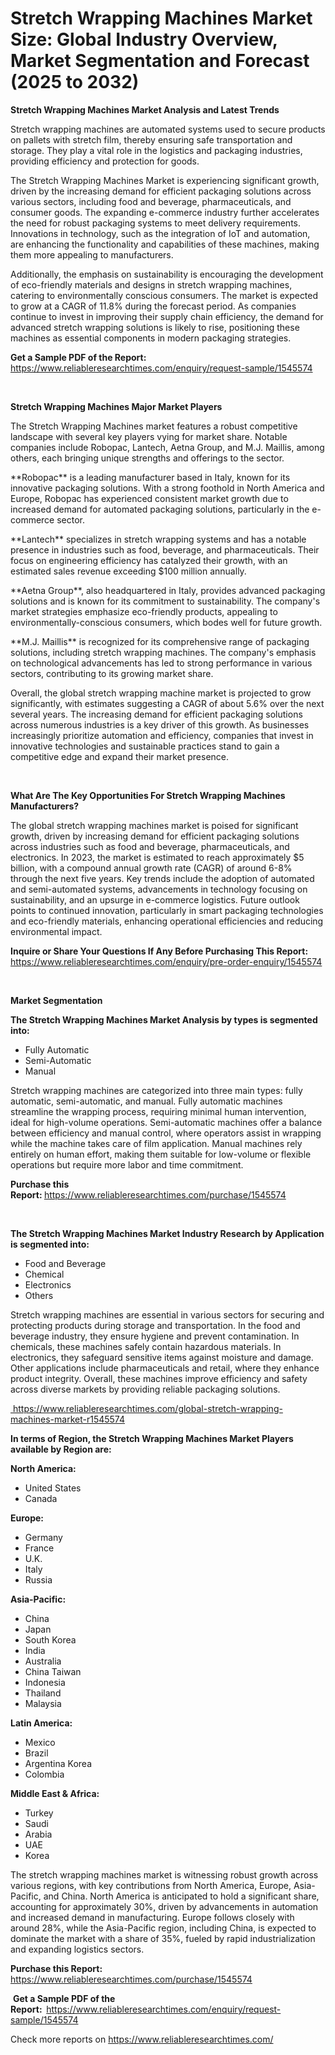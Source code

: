 <p><h1>Stretch Wrapping Machines Market Size: Global Industry Overview, Market Segmentation and Forecast (2025 to 2032)</h1></p><p><strong>Stretch Wrapping Machines Market Analysis and Latest Trends</strong></p>
<p><p>Stretch wrapping machines are automated systems used to secure products on pallets with stretch film, thereby ensuring safe transportation and storage. They play a vital role in the logistics and packaging industries, providing efficiency and protection for goods.</p><p>The Stretch Wrapping Machines Market is experiencing significant growth, driven by the increasing demand for efficient packaging solutions across various sectors, including food and beverage, pharmaceuticals, and consumer goods. The expanding e-commerce industry further accelerates the need for robust packaging systems to meet delivery requirements. Innovations in technology, such as the integration of IoT and automation, are enhancing the functionality and capabilities of these machines, making them more appealing to manufacturers.</p><p>Additionally, the emphasis on sustainability is encouraging the development of eco-friendly materials and designs in stretch wrapping machines, catering to environmentally conscious consumers. The market is expected to grow at a CAGR of 11.8% during the forecast period. As companies continue to invest in improving their supply chain efficiency, the demand for advanced stretch wrapping solutions is likely to rise, positioning these machines as essential components in modern packaging strategies.</p></p>
<p><strong>Get a Sample PDF of the Report:&nbsp;</strong> <a href="https://www.reliableresearchtimes.com/enquiry/request-sample/1545574?utm_campaign=2284&utm_medium=2&utm_source=Github&utm_content=ia&utm_term=17022025&utm_id=stretch-wrapping-machines">https://www.reliableresearchtimes.com/enquiry/request-sample/1545574</a></p>
<p>&nbsp;</p>
<p><strong>Stretch Wrapping Machines Major Market Players</strong></p>
<p><p>The Stretch Wrapping Machines market features a robust competitive landscape with several key players vying for market share. Notable companies include Robopac, Lantech, Aetna Group, and M.J. Maillis, among others, each bringing unique strengths and offerings to the sector.</p><p>**Robopac** is a leading manufacturer based in Italy, known for its innovative packaging solutions. With a strong foothold in North America and Europe, Robopac has experienced consistent market growth due to increased demand for automated packaging solutions, particularly in the e-commerce sector. </p><p>**Lantech** specializes in stretch wrapping systems and has a notable presence in industries such as food, beverage, and pharmaceuticals. Their focus on engineering efficiency has catalyzed their growth, with an estimated sales revenue exceeding $100 million annually.</p><p>**Aetna Group**, also headquartered in Italy, provides advanced packaging solutions and is known for its commitment to sustainability. The company's market strategies emphasize eco-friendly products, appealing to environmentally-conscious consumers, which bodes well for future growth.</p><p>**M.J. Maillis** is recognized for its comprehensive range of packaging solutions, including stretch wrapping machines. The company's emphasis on technological advancements has led to strong performance in various sectors, contributing to its growing market share.</p><p>Overall, the global stretch wrapping machine market is projected to grow significantly, with estimates suggesting a CAGR of about 5.6% over the next several years. The increasing demand for efficient packaging solutions across numerous industries is a key driver of this growth. As businesses increasingly prioritize automation and efficiency, companies that invest in innovative technologies and sustainable practices stand to gain a competitive edge and expand their market presence.</p></p>
<p>&nbsp;</p>
<p><strong>What Are The Key Opportunities For Stretch Wrapping Machines Manufacturers?</strong></p>
<p><p>The global stretch wrapping machines market is poised for significant growth, driven by increasing demand for efficient packaging solutions across industries such as food and beverage, pharmaceuticals, and electronics. In 2023, the market is estimated to reach approximately $5 billion, with a compound annual growth rate (CAGR) of around 6-8% through the next five years. Key trends include the adoption of automated and semi-automated systems, advancements in technology focusing on sustainability, and an upsurge in e-commerce logistics. Future outlook points to continued innovation, particularly in smart packaging technologies and eco-friendly materials, enhancing operational efficiencies and reducing environmental impact.</p></p>
<p><strong>Inquire or Share Your Questions If Any Before Purchasing This Report:</strong> <a href="https://www.reliableresearchtimes.com/enquiry/pre-order-enquiry/1545574?utm_campaign=2284&utm_medium=2&utm_source=Github&utm_content=ia&utm_term=17022025&utm_id=stretch-wrapping-machines">https://www.reliableresearchtimes.com/enquiry/pre-order-enquiry/1545574</a></p>
<p>&nbsp;</p>
<p><strong>Market Segmentation</strong></p>
<p><strong>The Stretch Wrapping Machines Market Analysis by types is segmented into:</strong></p>
<p><ul><li>Fully Automatic</li><li>Semi-Automatic</li><li>Manual</li></ul></p>
<p><p>Stretch wrapping machines are categorized into three main types: fully automatic, semi-automatic, and manual. Fully automatic machines streamline the wrapping process, requiring minimal human intervention, ideal for high-volume operations. Semi-automatic machines offer a balance between efficiency and manual control, where operators assist in wrapping while the machine takes care of film application. Manual machines rely entirely on human effort, making them suitable for low-volume or flexible operations but require more labor and time commitment.</p></p>
<p><strong>Purchase this Report:&nbsp;</strong><a href="https://www.reliableresearchtimes.com/purchase/1545574?utm_campaign=2284&utm_medium=2&utm_source=Github&utm_content=ia&utm_term=17022025&utm_id=stretch-wrapping-machines">https://www.reliableresearchtimes.com/purchase/1545574</a></p>
<p>&nbsp;</p>
<p><strong>The Stretch Wrapping Machines Market Industry Research by Application is segmented into:</strong></p>
<p><ul><li>Food and Beverage</li><li>Chemical</li><li>Electronics</li><li>Others</li></ul></p>
<p><p>Stretch wrapping machines are essential in various sectors for securing and protecting products during storage and transportation. In the food and beverage industry, they ensure hygiene and prevent contamination. In chemicals, these machines safely contain hazardous materials. In electronics, they safeguard sensitive items against moisture and damage. Other applications include pharmaceuticals and retail, where they enhance product integrity. Overall, these machines improve efficiency and safety across diverse markets by providing reliable packaging solutions.</p></p>
<p><a href="https://www.reliableresearchtimes.com/global-stretch-wrapping-machines-market-r1545574?utm_campaign=2284&utm_medium=2&utm_source=Github&utm_content=ia&utm_term=17022025&utm_id=stretch-wrapping-machines">&nbsp;https://www.reliableresearchtimes.com/global-stretch-wrapping-machines-market-r1545574</a></p>
<p><strong>In terms of Region, the Stretch Wrapping Machines Market Players available by Region are:</strong></p>
<p>
    <p> <strong> North America: </strong>
        <ul>
            <li>United States</li>
            <li>Canada</li>
        </ul>
        </p> 
    <p> <strong> Europe: </strong>
        <ul>
            <li>Germany</li>
            <li>France</li>
            <li>U.K.</li>
            <li>Italy</li>
            <li>Russia</li>
        </ul>
        </p> 
    <p> <strong> Asia-Pacific: </strong>
        <ul>
            <li>China</li>
            <li>Japan</li>
            <li>South Korea</li>
            <li>India</li>
            <li>Australia</li>
            <li>China Taiwan</li>
            <li>Indonesia</li>
            <li>Thailand</li>
            <li>Malaysia</li>
        </ul>
        </p> 
    <p> <strong> Latin America: </strong>
        <ul>
            <li>Mexico</li>
            <li>Brazil</li>
            <li>Argentina Korea</li>
            <li>Colombia</li>
        </ul>
        </p> 
    <p> <strong> Middle East & Africa: </strong>
        <ul>
            <li>Turkey</li>
            <li>Saudi</li>
            <li>Arabia</li>
            <li>UAE</li>
            <li>Korea</li>
        </ul>
    </p>
    </p>
<p><p>The stretch wrapping machines market is witnessing robust growth across various regions, with key contributions from North America, Europe, Asia-Pacific, and China. North America is anticipated to hold a significant share, accounting for approximately 30%, driven by advancements in automation and increased demand in manufacturing. Europe follows closely with around 28%, while the Asia-Pacific region, including China, is expected to dominate the market with a share of 35%, fueled by rapid industrialization and expanding logistics sectors.</p></p>
<p><strong>Purchase this Report: </strong><a href="https://www.reliableresearchtimes.com/purchase/1545574?utm_campaign=2284&utm_medium=2&utm_source=Github&utm_content=ia&utm_term=17022025&utm_id=stretch-wrapping-machines">https://www.reliableresearchtimes.com/purchase/1545574</a></p>
<p>&nbsp;<strong>Get a Sample PDF of the Report:&nbsp;&nbsp;</strong><a href="https://www.reliableresearchtimes.com/enquiry/request-sample/1545574?utm_campaign=2284&utm_medium=2&utm_source=Github&utm_content=ia&utm_term=17022025&utm_id=stretch-wrapping-machines">https://www.reliableresearchtimes.com/enquiry/request-sample/1545574</a></p>
<p><strong></strong></p>
<p>Check more reports on <a href="https://www.reliableresearchtimes.com/?utm_campaign=2284&utm_medium=2&utm_source=Github&utm_content=ia&utm_term=17022025&utm_id=stretch-wrapping-machines">https://www.reliableresearchtimes.com/</a></p>